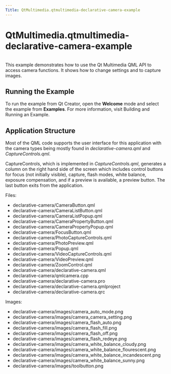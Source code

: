 ```yaml
---
Title: QtMultimedia.qtmultimedia-declarative-camera-example
---
```


# QtMultimedia.qtmultimedia-declarative-camera-example

<span class="subtitle"></span>
<!-- $$$declarative-camera-description -->
<p class="centerAlign"><img src="https://developer.ubuntu.com/static/devportal_uploaded/872c3f2e-23dd-4a95-9c72-857713b6d3e2-../qtmultimedia-declarative-camera-example/images/qml-camera.png" alt="" /></p><p>This example demonstrates how to use the Qt Multimedia QML API to access camera functions. It shows how to change settings and to capture images.</p>
<h2 id="running-the-example">Running the Example</h2>
<p>To run the example from Qt Creator, open the <b>Welcome</b> mode and select the example from <b>Examples</b>. For more information, visit Building and Running an Example.</p>
<h2 id="application-structure">Application Structure</h2>
<p>Most of the QML code supports the user interface for this application with the camera types being mostly found in <i>declarative-camera.qml</i> and <i>CaptureControls.qml</i>.</p>
<p>CaptureControls, which is implemented in <i>CaptureControls.qml</i>, generates a column on the right hand side of the screen which includes control buttons for focus (not initially visible), capture, flash modes, white balance, exposure compensation, and if a preview is available, a preview button. The last button exits from the application.</p>
<p>Files:</p>
<ul>
<li>declarative-camera/CameraButton.qml</li>
<li>declarative-camera/CameraListButton.qml</li>
<li>declarative-camera/CameraListPopup.qml</li>
<li>declarative-camera/CameraPropertyButton.qml</li>
<li>declarative-camera/CameraPropertyPopup.qml</li>
<li>declarative-camera/FocusButton.qml</li>
<li>declarative-camera/PhotoCaptureControls.qml</li>
<li>declarative-camera/PhotoPreview.qml</li>
<li>declarative-camera/Popup.qml</li>
<li>declarative-camera/VideoCaptureControls.qml</li>
<li>declarative-camera/VideoPreview.qml</li>
<li>declarative-camera/ZoomControl.qml</li>
<li>declarative-camera/declarative-camera.qml</li>
<li>declarative-camera/qmlcamera.cpp</li>
<li>declarative-camera/declarative-camera.pro</li>
<li>declarative-camera/declarative-camera.qmlproject</li>
<li>declarative-camera/declarative-camera.qrc</li>
</ul>
<p>Images:</p>
<ul>
<li>declarative-camera/images/camera_auto_mode.png</li>
<li>declarative-camera/images/camera_camera_setting.png</li>
<li>declarative-camera/images/camera_flash_auto.png</li>
<li>declarative-camera/images/camera_flash_fill.png</li>
<li>declarative-camera/images/camera_flash_off.png</li>
<li>declarative-camera/images/camera_flash_redeye.png</li>
<li>declarative-camera/images/camera_white_balance_cloudy.png</li>
<li>declarative-camera/images/camera_white_balance_flourescent.png</li>
<li>declarative-camera/images/camera_white_balance_incandescent.png</li>
<li>declarative-camera/images/camera_white_balance_sunny.png</li>
<li>declarative-camera/images/toolbutton.png</li>
</ul>
<!-- @@@declarative-camera -->

